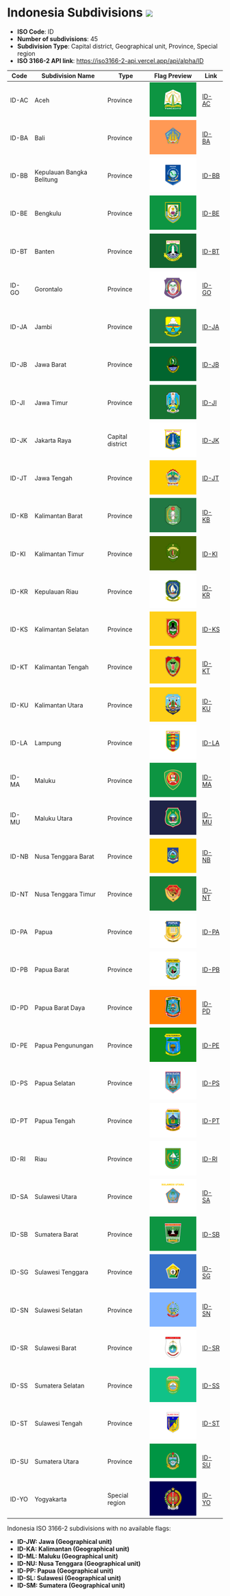 # Indonesia Subdivisions ![](https://flagcdn.com/h40/id.png)

- **ISO Code**: ID
- **Number of subdivisions**: 45
- **Subdivision Type**: Capital district, Geographical unit, Province, Special region
- **ISO 3166-2 API link**: https://iso3166-2-api.vercel.app/api/alpha/ID

| Code  | Subdivision Name         | Type | Flag Preview | Link |
|-------|--------------------------|--------------| -------------- |----------|
| ID-AC | Aceh | Province | <img src='https://raw.githubusercontent.com/amckenna41/iso3166-flag-icons/main/iso3166-2-icons/ID/ID-AC.svg' height='80'> | [ID-AC](https://github.com/amckenna41/iso3166-flag-icons/blob/main/iso3166-2-icons/ID/ID-AC.svg) |
| ID-BA | Bali | Province | <img src='https://raw.githubusercontent.com/amckenna41/iso3166-flag-icons/main/iso3166-2-icons/ID/ID-BA.svg' height='80'> | [ID-BA](https://github.com/amckenna41/iso3166-flag-icons/blob/main/iso3166-2-icons/ID/ID-BA.svg) |
| ID-BB | Kepulauan Bangka Belitung | Province | <img src='https://raw.githubusercontent.com/amckenna41/iso3166-flag-icons/main/iso3166-2-icons/ID/ID-BB.svg' height='80'> | [ID-BB](https://github.com/amckenna41/iso3166-flag-icons/blob/main/iso3166-2-icons/ID/ID-BB.svg) |
| ID-BE | Bengkulu | Province | <img src='https://raw.githubusercontent.com/amckenna41/iso3166-flag-icons/main/iso3166-2-icons/ID/ID-BE.svg' height='80'> | [ID-BE](https://github.com/amckenna41/iso3166-flag-icons/blob/main/iso3166-2-icons/ID/ID-BE.svg) |
| ID-BT | Banten | Province | <img src='https://raw.githubusercontent.com/amckenna41/iso3166-flag-icons/main/iso3166-2-icons/ID/ID-BT.svg' height='80'> | [ID-BT](https://github.com/amckenna41/iso3166-flag-icons/blob/main/iso3166-2-icons/ID/ID-BT.svg) |
| ID-GO | Gorontalo | Province | <img src='https://raw.githubusercontent.com/amckenna41/iso3166-flag-icons/main/iso3166-2-icons/ID/ID-GO.svg' height='80'> | [ID-GO](https://github.com/amckenna41/iso3166-flag-icons/blob/main/iso3166-2-icons/ID/ID-GO.svg) |
| ID-JA | Jambi | Province | <img src='https://raw.githubusercontent.com/amckenna41/iso3166-flag-icons/main/iso3166-2-icons/ID/ID-JA.svg' height='80'> | [ID-JA](https://github.com/amckenna41/iso3166-flag-icons/blob/main/iso3166-2-icons/ID/ID-JA.svg) |
| ID-JB | Jawa Barat | Province | <img src='https://raw.githubusercontent.com/amckenna41/iso3166-flag-icons/main/iso3166-2-icons/ID/ID-JB.svg' height='80'> | [ID-JB](https://github.com/amckenna41/iso3166-flag-icons/blob/main/iso3166-2-icons/ID/ID-JB.svg) |
| ID-JI | Jawa Timur | Province | <img src='https://raw.githubusercontent.com/amckenna41/iso3166-flag-icons/main/iso3166-2-icons/ID/ID-JI.svg' height='80'> | [ID-JI](https://github.com/amckenna41/iso3166-flag-icons/blob/main/iso3166-2-icons/ID/ID-JI.svg) |
| ID-JK | Jakarta Raya | Capital district | <img src='https://raw.githubusercontent.com/amckenna41/iso3166-flag-icons/main/iso3166-2-icons/ID/ID-JK.svg' height='80'> | [ID-JK](https://github.com/amckenna41/iso3166-flag-icons/blob/main/iso3166-2-icons/ID/ID-JK.svg) |
| ID-JT | Jawa Tengah | Province | <img src='https://raw.githubusercontent.com/amckenna41/iso3166-flag-icons/main/iso3166-2-icons/ID/ID-JT.svg' height='80'> | [ID-JT](https://github.com/amckenna41/iso3166-flag-icons/blob/main/iso3166-2-icons/ID/ID-JT.svg) |
| ID-KB | Kalimantan Barat | Province | <img src='https://raw.githubusercontent.com/amckenna41/iso3166-flag-icons/main/iso3166-2-icons/ID/ID-KB.svg' height='80'> | [ID-KB](https://github.com/amckenna41/iso3166-flag-icons/blob/main/iso3166-2-icons/ID/ID-KB.svg) |
| ID-KI | Kalimantan Timur | Province | <img src='https://raw.githubusercontent.com/amckenna41/iso3166-flag-icons/main/iso3166-2-icons/ID/ID-KI.svg' height='80'> | [ID-KI](https://github.com/amckenna41/iso3166-flag-icons/blob/main/iso3166-2-icons/ID/ID-KI.svg) |
| ID-KR | Kepulauan Riau | Province | <img src='https://raw.githubusercontent.com/amckenna41/iso3166-flag-icons/main/iso3166-2-icons/ID/ID-KR.svg' height='80'> | [ID-KR](https://github.com/amckenna41/iso3166-flag-icons/blob/main/iso3166-2-icons/ID/ID-KR.svg) |
| ID-KS | Kalimantan Selatan | Province | <img src='https://raw.githubusercontent.com/amckenna41/iso3166-flag-icons/main/iso3166-2-icons/ID/ID-KS.svg' height='80'> | [ID-KS](https://github.com/amckenna41/iso3166-flag-icons/blob/main/iso3166-2-icons/ID/ID-KS.svg) |
| ID-KT | Kalimantan Tengah | Province | <img src='https://raw.githubusercontent.com/amckenna41/iso3166-flag-icons/main/iso3166-2-icons/ID/ID-KT.svg' height='80'> | [ID-KT](https://github.com/amckenna41/iso3166-flag-icons/blob/main/iso3166-2-icons/ID/ID-KT.svg) |
| ID-KU | Kalimantan Utara | Province | <img src='https://raw.githubusercontent.com/amckenna41/iso3166-flag-icons/main/iso3166-2-icons/ID/ID-KU.svg' height='80'> | [ID-KU](https://github.com/amckenna41/iso3166-flag-icons/blob/main/iso3166-2-icons/ID/ID-KU.svg) |
| ID-LA | Lampung | Province | <img src='https://raw.githubusercontent.com/amckenna41/iso3166-flag-icons/main/iso3166-2-icons/ID/ID-LA.svg' height='80'> | [ID-LA](https://github.com/amckenna41/iso3166-flag-icons/blob/main/iso3166-2-icons/ID/ID-LA.svg) |
| ID-MA | Maluku | Province | <img src='https://raw.githubusercontent.com/amckenna41/iso3166-flag-icons/main/iso3166-2-icons/ID/ID-MA.svg' height='80'> | [ID-MA](https://github.com/amckenna41/iso3166-flag-icons/blob/main/iso3166-2-icons/ID/ID-MA.svg) |
| ID-MU | Maluku Utara | Province | <img src='https://raw.githubusercontent.com/amckenna41/iso3166-flag-icons/main/iso3166-2-icons/ID/ID-MU.svg' height='80'> | [ID-MU](https://github.com/amckenna41/iso3166-flag-icons/blob/main/iso3166-2-icons/ID/ID-MU.svg) |
| ID-NB | Nusa Tenggara Barat | Province | <img src='https://raw.githubusercontent.com/amckenna41/iso3166-flag-icons/main/iso3166-2-icons/ID/ID-NB.svg' height='80'> | [ID-NB](https://github.com/amckenna41/iso3166-flag-icons/blob/main/iso3166-2-icons/ID/ID-NB.svg) |
| ID-NT | Nusa Tenggara Timur | Province | <img src='https://raw.githubusercontent.com/amckenna41/iso3166-flag-icons/main/iso3166-2-icons/ID/ID-NT.svg' height='80'> | [ID-NT](https://github.com/amckenna41/iso3166-flag-icons/blob/main/iso3166-2-icons/ID/ID-NT.svg) |
| ID-PA | Papua | Province | <img src='https://raw.githubusercontent.com/amckenna41/iso3166-flag-icons/main/iso3166-2-icons/ID/ID-PA.svg' height='80'> | [ID-PA](https://github.com/amckenna41/iso3166-flag-icons/blob/main/iso3166-2-icons/ID/ID-PA.svg) |
| ID-PB | Papua Barat | Province | <img src='https://raw.githubusercontent.com/amckenna41/iso3166-flag-icons/main/iso3166-2-icons/ID/ID-PB.svg' height='80'> | [ID-PB](https://github.com/amckenna41/iso3166-flag-icons/blob/main/iso3166-2-icons/ID/ID-PB.svg) |
| ID-PD | Papua Barat Daya | Province | <img src='https://raw.githubusercontent.com/amckenna41/iso3166-flag-icons/main/iso3166-2-icons/ID/ID-PD.svg' height='80'> | [ID-PD](https://github.com/amckenna41/iso3166-flag-icons/blob/main/iso3166-2-icons/ID/ID-PD.svg) |
| ID-PE | Papua Pengunungan | Province | <img src='https://raw.githubusercontent.com/amckenna41/iso3166-flag-icons/main/iso3166-2-icons/ID/ID-PE.svg' height='80'> | [ID-PE](https://github.com/amckenna41/iso3166-flag-icons/blob/main/iso3166-2-icons/ID/ID-PE.svg) |
| ID-PS | Papua Selatan | Province | <img src='https://raw.githubusercontent.com/amckenna41/iso3166-flag-icons/main/iso3166-2-icons/ID/ID-PS.svg' height='80'> | [ID-PS](https://github.com/amckenna41/iso3166-flag-icons/blob/main/iso3166-2-icons/ID/ID-PS.svg) |
| ID-PT | Papua Tengah | Province | <img src='https://raw.githubusercontent.com/amckenna41/iso3166-flag-icons/main/iso3166-2-icons/ID/ID-PT.svg' height='80'> | [ID-PT](https://github.com/amckenna41/iso3166-flag-icons/blob/main/iso3166-2-icons/ID/ID-PT.svg) |
| ID-RI | Riau | Province | <img src='https://raw.githubusercontent.com/amckenna41/iso3166-flag-icons/main/iso3166-2-icons/ID/ID-RI.svg' height='80'> | [ID-RI](https://github.com/amckenna41/iso3166-flag-icons/blob/main/iso3166-2-icons/ID/ID-RI.svg) |
| ID-SA | Sulawesi Utara | Province | <img src='https://raw.githubusercontent.com/amckenna41/iso3166-flag-icons/main/iso3166-2-icons/ID/ID-SA.svg' height='80'> | [ID-SA](https://github.com/amckenna41/iso3166-flag-icons/blob/main/iso3166-2-icons/ID/ID-SA.svg) |
| ID-SB | Sumatera Barat | Province | <img src='https://raw.githubusercontent.com/amckenna41/iso3166-flag-icons/main/iso3166-2-icons/ID/ID-SB.svg' height='80'> | [ID-SB](https://github.com/amckenna41/iso3166-flag-icons/blob/main/iso3166-2-icons/ID/ID-SB.svg) |
| ID-SG | Sulawesi Tenggara | Province | <img src='https://raw.githubusercontent.com/amckenna41/iso3166-flag-icons/main/iso3166-2-icons/ID/ID-SG.svg' height='80'> | [ID-SG](https://github.com/amckenna41/iso3166-flag-icons/blob/main/iso3166-2-icons/ID/ID-SG.svg) |
| ID-SN | Sulawesi Selatan | Province | <img src='https://raw.githubusercontent.com/amckenna41/iso3166-flag-icons/main/iso3166-2-icons/ID/ID-SN.svg' height='80'> | [ID-SN](https://github.com/amckenna41/iso3166-flag-icons/blob/main/iso3166-2-icons/ID/ID-SN.svg) |
| ID-SR | Sulawesi Barat | Province | <img src='https://raw.githubusercontent.com/amckenna41/iso3166-flag-icons/main/iso3166-2-icons/ID/ID-SR.svg' height='80'> | [ID-SR](https://github.com/amckenna41/iso3166-flag-icons/blob/main/iso3166-2-icons/ID/ID-SR.svg) |
| ID-SS | Sumatera Selatan | Province | <img src='https://raw.githubusercontent.com/amckenna41/iso3166-flag-icons/main/iso3166-2-icons/ID/ID-SS.svg' height='80'> | [ID-SS](https://github.com/amckenna41/iso3166-flag-icons/blob/main/iso3166-2-icons/ID/ID-SS.svg) |
| ID-ST | Sulawesi Tengah | Province | <img src='https://raw.githubusercontent.com/amckenna41/iso3166-flag-icons/main/iso3166-2-icons/ID/ID-ST.svg' height='80'> | [ID-ST](https://github.com/amckenna41/iso3166-flag-icons/blob/main/iso3166-2-icons/ID/ID-ST.svg) |
| ID-SU | Sumatera Utara | Province | <img src='https://raw.githubusercontent.com/amckenna41/iso3166-flag-icons/main/iso3166-2-icons/ID/ID-SU.svg' height='80'> | [ID-SU](https://github.com/amckenna41/iso3166-flag-icons/blob/main/iso3166-2-icons/ID/ID-SU.svg) |
| ID-YO | Yogyakarta | Special region | <img src='https://raw.githubusercontent.com/amckenna41/iso3166-flag-icons/main/iso3166-2-icons/ID/ID-YO.svg' height='80'> | [ID-YO](https://github.com/amckenna41/iso3166-flag-icons/blob/main/iso3166-2-icons/ID/ID-YO.svg) |

Indonesia ISO 3166-2 subdivisions with no available flags:

* **ID-JW: Jawa (Geographical unit)**
* **ID-KA: Kalimantan (Geographical unit)**
* **ID-ML: Maluku (Geographical unit)**
* **ID-NU: Nusa Tenggara (Geographical unit)**
* **ID-PP: Papua (Geographical unit)**
* **ID-SL: Sulawesi (Geographical unit)**
* **ID-SM: Sumatera (Geographical unit)**